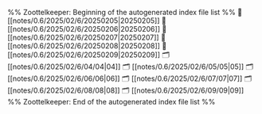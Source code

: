 %% Zoottelkeeper: Beginning of the autogenerated index file list  %%
📄 [[notes/0.6/2025/02/6/20250205|20250205]]
📄 [[notes/0.6/2025/02/6/20250206|20250206]]
📄 [[notes/0.6/2025/02/6/20250207|20250207]]
📄 [[notes/0.6/2025/02/6/20250208|20250208]]
📄 [[notes/0.6/2025/02/6/20250209|20250209]]
🗂️ [[notes/0.6/2025/02/6/04/04|04]]
🗂️ [[notes/0.6/2025/02/6/05/05|05]]
🗂️ [[notes/0.6/2025/02/6/06/06|06]]
🗂️ [[notes/0.6/2025/02/6/07/07|07]]
🗂️ [[notes/0.6/2025/02/6/08/08|08]]
🗂️ [[notes/0.6/2025/02/6/09/09|09]]
%% Zoottelkeeper: End of the autogenerated index file list  %%

